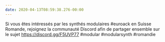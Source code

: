 ```yaml
---
date: 2020-04-13T08:59:38.276-00:00
---
```

Si vous êtes intéressés par les synthés modulaires #euroack en Suisse Romande, rejoignez la communauté Discord afin de partager ensemble sur le sujet https://discord.gg/F5UVP77 #modular #modularsynth #romandie
